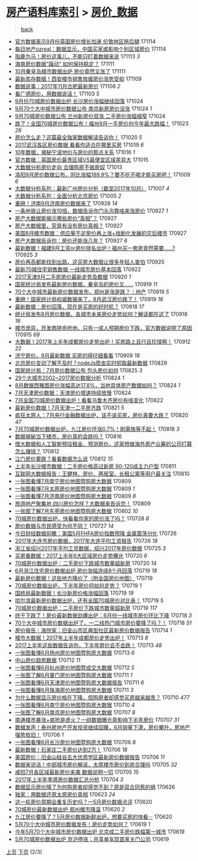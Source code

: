 [房产语料库索引](../../README.md)  > [房价_数据](房价_数据.md)
====
> [back](../README.md)

- [官方数据表示9月份英国房价增长加速 伦敦地区拖后腿](http://jkwz.applinzi.com/ittc/7035926581887894544.html#%E5%AE%98%E6%96%B9%E6%95%B0%E6%8D%AE%E8%A1%A8%E7%A4%BA9%E6%9C%88%E4%BB%BD%E8%8B%B1%E5%9B%BD%E6%88%BF%E4%BB%B7%E5%A2%9E%E9%95%BF%E5%8A%A0%E9%80%9F+%E4%BC%A6%E6%95%A6%E5%9C%B0%E5%8C%BA%E6%8B%96%E5%90%8E%E8%85%BF) 171114  
- [每日地产ozreal：数据显示，中国买家或影响个别区域房价](http://jkwz.applinzi.com/ittc/7035681447241843729.html#%E6%AF%8F%E6%97%A5%E5%9C%B0%E4%BA%A7ozreal%EF%BC%9A%E6%95%B0%E6%8D%AE%E6%98%BE%E7%A4%BA%EF%BC%8C%E4%B8%AD%E5%9B%BD%E4%B9%B0%E5%AE%B6%E6%88%96%E5%BD%B1%E5%93%8D%E4%B8%AA%E5%88%AB%E5%8C%BA%E5%9F%9F%E6%88%BF%E4%BB%B7) 171114  
- [指鹿为马！房价这事儿，不能只盯着数据来说](http://jkwz.applinzi.com/ittc/7035549106565547025.html#%E6%8C%87%E9%B9%BF%E4%B8%BA%E9%A9%AC%EF%BC%81%E6%88%BF%E4%BB%B7%E8%BF%99%E4%BA%8B%E5%84%BF%EF%BC%8C%E4%B8%8D%E8%83%BD%E5%8F%AA%E7%9B%AF%E7%9D%80%E6%95%B0%E6%8D%AE%E6%9D%A5%E8%AF%B4) 171113 *3* 
- [海南房价数据“躁动” 如何保持稳定？](http://jkwz.applinzi.com/ittc/7034736035307717649.html#%E6%B5%B7%E5%8D%97%E6%88%BF%E4%BB%B7%E6%95%B0%E6%8D%AE%E2%80%9C%E8%BA%81%E5%8A%A8%E2%80%9D+%E5%A6%82%E4%BD%95%E4%BF%9D%E6%8C%81%E7%A8%B3%E5%AE%9A%EF%BC%9F) 171111  
- [10月秦皇岛楼市数据出炉 房价竟然又涨了](http://jkwz.applinzi.com/ittc/7034591146825745425.html#10%E6%9C%88%E7%A7%A6%E7%9A%87%E5%B2%9B%E6%A5%BC%E5%B8%82%E6%95%B0%E6%8D%AE%E5%87%BA%E7%82%89+%E6%88%BF%E4%BB%B7%E7%AB%9F%E7%84%B6%E5%8F%88%E6%B6%A8%E4%BA%86) 171111  
- [最新库存数据！西安楼市销售放缓房价涨势受抑](http://jkwz.applinzi.com/ittc/7034095626101457936.html#%E6%9C%80%E6%96%B0%E5%BA%93%E5%AD%98%E6%95%B0%E6%8D%AE%EF%BC%81%E8%A5%BF%E5%AE%89%E6%A5%BC%E5%B8%82%E9%94%80%E5%94%AE%E6%94%BE%E7%BC%93%E6%88%BF%E4%BB%B7%E6%B6%A8%E5%8A%BF%E5%8F%97%E6%8A%91) 171109  
- [数据说事：2017年11月合肥最新房价](http://jkwz.applinzi.com/ittc/7033650936776492049.html#%E6%95%B0%E6%8D%AE%E8%AF%B4%E4%BA%8B%EF%BC%9A2017%E5%B9%B411%E6%9C%88%E5%90%88%E8%82%A5%E6%9C%80%E6%96%B0%E6%88%BF%E4%BB%B7) 171108 *2* 
- [看广德房价，用数据说话！](http://jkwz.applinzi.com/ittc/7031821375193482256.html#%E7%9C%8B%E5%B9%BF%E5%BE%B7%E6%88%BF%E4%BB%B7%EF%BC%8C%E7%94%A8%E6%95%B0%E6%8D%AE%E8%AF%B4%E8%AF%9D%EF%BC%81) 171103 *5* 
- [9月份70城房价数据出炉 长沙房价涨幅继续回落](http://jkwz.applinzi.com/ittc/7027971510290088976.html#9%E6%9C%88%E4%BB%BD70%E5%9F%8E%E6%88%BF%E4%BB%B7%E6%95%B0%E6%8D%AE%E5%87%BA%E7%82%89+%E9%95%BF%E6%B2%99%E6%88%BF%E4%BB%B7%E6%B6%A8%E5%B9%85%E7%BB%A7%E7%BB%AD%E5%9B%9E%E8%90%BD) 171024  
- [9月70个大中城市房价数据公布 南京新房房价没涨](http://jkwz.applinzi.com/ittc/7027950913807991825.html#9%E6%9C%8870%E4%B8%AA%E5%A4%A7%E4%B8%AD%E5%9F%8E%E5%B8%82%E6%88%BF%E4%BB%B7%E6%95%B0%E6%8D%AE%E5%85%AC%E5%B8%83+%E5%8D%97%E4%BA%AC%E6%96%B0%E6%88%BF%E6%88%BF%E4%BB%B7%E6%B2%A1%E6%B6%A8) 171024 *1* 
- [9月70城房价数据公布 兰州新房价双涨 二手房价涨幅缩窄](http://jkwz.applinzi.com/ittc/7027939209376171025.html#9%E6%9C%8870%E5%9F%8E%E6%88%BF%E4%BB%B7%E6%95%B0%E6%8D%AE%E5%85%AC%E5%B8%83+%E5%85%B0%E5%B7%9E%E6%96%B0%E6%88%BF%E4%BB%B7%E5%8F%8C%E6%B6%A8+%E4%BA%8C%E6%89%8B%E6%88%BF%E4%BB%B7%E6%B6%A8%E5%B9%85%E7%BC%A9%E7%AA%84) 171024  
- [跌了！全国70城房价数据公布！福州9月一手房价创今年最大跌幅！](http://jkwz.applinzi.com/ittc/7027641523544523792.html#%E8%B7%8C%E4%BA%86%EF%BC%81%E5%85%A8%E5%9B%BD70%E5%9F%8E%E6%88%BF%E4%BB%B7%E6%95%B0%E6%8D%AE%E5%85%AC%E5%B8%83%EF%BC%81%E7%A6%8F%E5%B7%9E9%E6%9C%88%E4%B8%80%E6%89%8B%E6%88%BF%E4%BB%B7%E5%88%9B%E4%BB%8A%E5%B9%B4%E6%9C%80%E5%A4%A7%E8%B7%8C%E5%B9%85%EF%BC%81) 171023 *26* 
- [房价怎么走？这篇最全独家数据解读告诉你！](http://jkwz.applinzi.com/ittc/7026468341168997393.html#%E6%88%BF%E4%BB%B7%E6%80%8E%E4%B9%88%E8%B5%B0%EF%BC%9F%E8%BF%99%E7%AF%87%E6%9C%80%E5%85%A8%E7%8B%AC%E5%AE%B6%E6%95%B0%E6%8D%AE%E8%A7%A3%E8%AF%BB%E5%91%8A%E8%AF%89%E4%BD%A0%EF%BC%81) 171020 *5* 
- [2017武汉各区房价数据 看看你适合在哪里买房](http://jkwz.applinzi.com/ittc/7026261309887349777.html#2017%E6%AD%A6%E6%B1%89%E5%90%84%E5%8C%BA%E6%88%BF%E4%BB%B7%E6%95%B0%E6%8D%AE+%E7%9C%8B%E7%9C%8B%E4%BD%A0%E9%80%82%E5%90%88%E5%9C%A8%E5%93%AA%E9%87%8C%E4%B9%B0%E6%88%BF) 171019 *6* 
- [10年数据，揭秘宁波地价与房价的那点关系](http://jkwz.applinzi.com/ittc/7025115507785729040.html#10%E5%B9%B4%E6%95%B0%E6%8D%AE%EF%BC%8C%E6%8F%AD%E7%A7%98%E5%AE%81%E6%B3%A2%E5%9C%B0%E4%BB%B7%E4%B8%8E%E6%88%BF%E4%BB%B7%E7%9A%84%E9%82%A3%E7%82%B9%E5%85%B3%E7%B3%BB) 171016 *1* 
- [官方数据：英国房价最贵区域VS最便宜区域差异大](http://jkwz.applinzi.com/ittc/7024628067828499472.html#%E5%AE%98%E6%96%B9%E6%95%B0%E6%8D%AE%EF%BC%9A%E8%8B%B1%E5%9B%BD%E6%88%BF%E4%BB%B7%E6%9C%80%E8%B4%B5%E5%8C%BA%E5%9F%9FVS%E6%9C%80%E4%BE%BF%E5%AE%9C%E5%8C%BA%E5%9F%9F%E5%B7%AE%E5%BC%82%E5%A4%A7) 171015  
- [大数据分析房价走向 合理购房不做房奴](http://jkwz.applinzi.com/ittc/7023975613122216976.html#%E5%A4%A7%E6%95%B0%E6%8D%AE%E5%88%86%E6%9E%90%E6%88%BF%E4%BB%B7%E8%B5%B0%E5%90%91+%E5%90%88%E7%90%86%E8%B4%AD%E6%88%BF%E4%B8%8D%E5%81%9A%E6%88%BF%E5%A5%B4) 171013  
- [洛阳9月房价数据公布，同比涨幅189.9%？要不吃不喝才能买房吧！](http://jkwz.applinzi.com/ittc/7022461440160695313.html#%E6%B4%9B%E9%98%B39%E6%9C%88%E6%88%BF%E4%BB%B7%E6%95%B0%E6%8D%AE%E5%85%AC%E5%B8%83%EF%BC%8C%E5%90%8C%E6%AF%94%E6%B6%A8%E5%B9%85189.9%25%EF%BC%9F%E8%A6%81%E4%B8%8D%E5%90%83%E4%B8%8D%E5%96%9D%E6%89%8D%E8%83%BD%E4%B9%B0%E6%88%BF%E5%90%A7%EF%BC%81) 171009 *6* 
- [大数据分析系列：最新广州房价分析（截至2017年10月）](http://jkwz.applinzi.com/ittc/7021703966717641745.html#%E5%A4%A7%E6%95%B0%E6%8D%AE%E5%88%86%E6%9E%90%E7%B3%BB%E5%88%97%EF%BC%9A%E6%9C%80%E6%96%B0%E5%B9%BF%E5%B7%9E%E6%88%BF%E4%BB%B7%E5%88%86%E6%9E%90%EF%BC%88%E6%88%AA%E8%87%B32017%E5%B9%B410%E6%9C%88%EF%BC%89) 171007 *4* 
- [大数据分析系列：全面分析北京房价](http://jkwz.applinzi.com/ittc/7021017134120043536.html#%E5%A4%A7%E6%95%B0%E6%8D%AE%E5%88%86%E6%9E%90%E7%B3%BB%E5%88%97%EF%BC%9A%E5%85%A8%E9%9D%A2%E5%88%86%E6%9E%90%E5%8C%97%E4%BA%AC%E6%88%BF%E4%BB%B7) 171005 *2* 
- [重磅！济南9月济南房价数据来了](http://jkwz.applinzi.com/ittc/7018318074497991697.html#%E9%87%8D%E7%A3%85%EF%BC%81%E6%B5%8E%E5%8D%979%E6%9C%88%E6%B5%8E%E5%8D%97%E6%88%BF%E4%BB%B7%E6%95%B0%E6%8D%AE%E6%9D%A5%E4%BA%86) 170928 *14* 
- [一条地铁让房价涨10倍，数据告诉你门头沟靠啥来涨房价](http://jkwz.applinzi.com/ittc/7018050235291665425.html#%E4%B8%80%E6%9D%A1%E5%9C%B0%E9%93%81%E8%AE%A9%E6%88%BF%E4%BB%B7%E6%B6%A810%E5%80%8D%EF%BC%8C%E6%95%B0%E6%8D%AE%E5%91%8A%E8%AF%89%E4%BD%A0%E9%97%A8%E5%A4%B4%E6%B2%9F%E9%9D%A0%E5%95%A5%E6%9D%A5%E6%B6%A8%E6%88%BF%E4%BB%B7) 170927 *1* 
- [房产大数据能揭示哪些房价“真相”？](http://jkwz.applinzi.com/ittc/7017978683367883793.html#%E6%88%BF%E4%BA%A7%E5%A4%A7%E6%95%B0%E6%8D%AE%E8%83%BD%E6%8F%AD%E7%A4%BA%E5%93%AA%E4%BA%9B%E6%88%BF%E4%BB%B7%E2%80%9C%E7%9C%9F%E7%9B%B8%E2%80%9D%EF%BC%9F) 170927  
- [房产大数据里，究竟有没有房价真相？](http://jkwz.applinzi.com/ittc/7017978672504636432.html#%E6%88%BF%E4%BA%A7%E5%A4%A7%E6%95%B0%E6%8D%AE%E9%87%8C%EF%BC%8C%E7%A9%B6%E7%AB%9F%E6%9C%89%E6%B2%A1%E6%9C%89%E6%88%BF%E4%BB%B7%E7%9C%9F%E7%9B%B8%EF%BC%9F) 170927  
- [美国8月楼市数据：供应量不足房价再上涨+戏剧化发展的灾后楼市](http://jkwz.applinzi.com/ittc/7017323143390299152.html#%E7%BE%8E%E5%9B%BD8%E6%9C%88%E6%A5%BC%E5%B8%82%E6%95%B0%E6%8D%AE%EF%BC%9A%E4%BE%9B%E5%BA%94%E9%87%8F%E4%B8%8D%E8%B6%B3%E6%88%BF%E4%BB%B7%E5%86%8D%E4%B8%8A%E6%B6%A8%2B%E6%88%8F%E5%89%A7%E5%8C%96%E5%8F%91%E5%B1%95%E7%9A%84%E7%81%BE%E5%90%8E%E6%A5%BC%E5%B8%82) 170927  
- [房产大数据告诉你：房价还能涨几年？](http://jkwz.applinzi.com/ittc/7017927050940384272.html#%E6%88%BF%E4%BA%A7%E5%A4%A7%E6%95%B0%E6%8D%AE%E5%91%8A%E8%AF%89%E4%BD%A0%EF%BC%9A%E6%88%BF%E4%BB%B7%E8%BF%98%E8%83%BD%E6%B6%A8%E5%87%A0%E5%B9%B4%EF%BC%9F) 170927 *6* 
- [最新数据！福建9月工资or房价排名出炉！福州买一套房竟然需要……?](http://jkwz.applinzi.com/ittc/7017300610343502865.html#%E6%9C%80%E6%96%B0%E6%95%B0%E6%8D%AE%EF%BC%81%E7%A6%8F%E5%BB%BA9%E6%9C%88%E5%B7%A5%E8%B5%84or%E6%88%BF%E4%BB%B7%E6%8E%92%E5%90%8D%E5%87%BA%E7%82%89%EF%BC%81%E7%A6%8F%E5%B7%9E%E4%B9%B0%E4%B8%80%E5%A5%97%E6%88%BF%E7%AB%9F%E7%84%B6%E9%9C%80%E8%A6%81%E2%80%A6%E2%80%A6%3F) 170925 *3* 
- [房价再高都能找到出路，这买房大数据让很多年轻人害怕](http://jkwz.applinzi.com/ittc/7017286557432808465.html#%E6%88%BF%E4%BB%B7%E5%86%8D%E9%AB%98%E9%83%BD%E8%83%BD%E6%89%BE%E5%88%B0%E5%87%BA%E8%B7%AF%EF%BC%8C%E8%BF%99%E4%B9%B0%E6%88%BF%E5%A4%A7%E6%95%B0%E6%8D%AE%E8%AE%A9%E5%BE%88%E5%A4%9A%E5%B9%B4%E8%BD%BB%E4%BA%BA%E5%AE%B3%E6%80%95) 170925  
- [最新70城住宅销售数据 一线城市房价基本回落](http://jkwz.applinzi.com/ittc/7016134519214834704.html#%E6%9C%80%E6%96%B070%E5%9F%8E%E4%BD%8F%E5%AE%85%E9%94%80%E5%94%AE%E6%95%B0%E6%8D%AE+%E4%B8%80%E7%BA%BF%E5%9F%8E%E5%B8%82%E6%88%BF%E4%BB%B7%E5%9F%BA%E6%9C%AC%E5%9B%9E%E8%90%BD) 170922  
- [2017天津9月二手房房价最新走势及数据](http://jkwz.applinzi.com/ittc/7015340125641507856.html#2017%E5%A4%A9%E6%B4%A59%E6%9C%88%E4%BA%8C%E6%89%8B%E6%88%BF%E6%88%BF%E4%BB%B7%E6%9C%80%E6%96%B0%E8%B5%B0%E5%8A%BF%E5%8F%8A%E6%95%B0%E6%8D%AE) 170920 *1* 
- [国家统计局发布最新房价数据，秦皇岛的房价又……](http://jkwz.applinzi.com/ittc/7015080465541891088.html#%E5%9B%BD%E5%AE%B6%E7%BB%9F%E8%AE%A1%E5%B1%80%E5%8F%91%E5%B8%83%E6%9C%80%E6%96%B0%E6%88%BF%E4%BB%B7%E6%95%B0%E6%8D%AE%EF%BC%8C%E7%A7%A6%E7%9A%87%E5%B2%9B%E7%9A%84%E6%88%BF%E4%BB%B7%E5%8F%88%E2%80%A6%E2%80%A6) 170919 *11* 
- [70个大中城市最新房价数据发布，郑州是涨是跌？｜地产](http://jkwz.applinzi.com/ittc/7014960875889493008.html#70%E4%B8%AA%E5%A4%A7%E4%B8%AD%E5%9F%8E%E5%B8%82%E6%9C%80%E6%96%B0%E6%88%BF%E4%BB%B7%E6%95%B0%E6%8D%AE%E5%8F%91%E5%B8%83%EF%BC%8C%E9%83%91%E5%B7%9E%E6%98%AF%E6%B6%A8%E6%98%AF%E8%B7%8C%EF%BC%9F%EF%BD%9C%E5%9C%B0%E4%BA%A7) 170919 *5* 
- [重磅！国家统计局权威数据来了，8月武汉房价跌了！](http://jkwz.applinzi.com/ittc/7014933567032001552.html#%E9%87%8D%E7%A3%85%EF%BC%81%E5%9B%BD%E5%AE%B6%E7%BB%9F%E8%AE%A1%E5%B1%80%E6%9D%83%E5%A8%81%E6%95%B0%E6%8D%AE%E6%9D%A5%E4%BA%86%EF%BC%8C8%E6%9C%88%E6%AD%A6%E6%B1%89%E6%88%BF%E4%BB%B7%E8%B7%8C%E4%BA%86%EF%BC%81) 170919 *18* 
- [最新数据：房价回落，现在是买房的好时机？](http://jkwz.applinzi.com/ittc/7014696463186265104.html#%E6%9C%80%E6%96%B0%E6%95%B0%E6%8D%AE%EF%BC%9A%E6%88%BF%E4%BB%B7%E5%9B%9E%E8%90%BD%EF%BC%8C%E7%8E%B0%E5%9C%A8%E6%98%AF%E4%B9%B0%E6%88%BF%E7%9A%84%E5%A5%BD%E6%97%B6%E6%9C%BA%EF%BC%9F) 170918 *17* 
- [统计局发布8月房价数据，各城市未来房价走势如何？解读都在这了](http://jkwz.applinzi.com/ittc/7014682539858592784.html#%E7%BB%9F%E8%AE%A1%E5%B1%80%E5%8F%91%E5%B8%838%E6%9C%88%E6%88%BF%E4%BB%B7%E6%95%B0%E6%8D%AE%EF%BC%8C%E5%90%84%E5%9F%8E%E5%B8%82%E6%9C%AA%E6%9D%A5%E6%88%BF%E4%BB%B7%E8%B5%B0%E5%8A%BF%E5%A6%82%E4%BD%95%EF%BC%9F%E8%A7%A3%E8%AF%BB%E9%83%BD%E5%9C%A8%E8%BF%99%E4%BA%86) 170918 *16* 
- [楼市诡异，开发商拼命抢地、只有一成人预期房价下跌，官方数据说明了原因](http://jkwz.applinzi.com/ittc/7013430306563163152.html#%E6%A5%BC%E5%B8%82%E8%AF%A1%E5%BC%82%EF%BC%8C%E5%BC%80%E5%8F%91%E5%95%86%E6%8B%BC%E5%91%BD%E6%8A%A2%E5%9C%B0%E3%80%81%E5%8F%AA%E6%9C%89%E4%B8%80%E6%88%90%E4%BA%BA%E9%A2%84%E6%9C%9F%E6%88%BF%E4%BB%B7%E4%B8%8B%E8%B7%8C%EF%BC%8C%E5%AE%98%E6%96%B9%E6%95%B0%E6%8D%AE%E8%AF%B4%E6%98%8E%E4%BA%86%E5%8E%9F%E5%9B%A0) 170915 *69* 
- [大数据！2017年上半年成都房价走势出炉！买房路上且行且珍惜啊！](http://jkwz.applinzi.com/ittc/7012404860434252816.html#%E5%A4%A7%E6%95%B0%E6%8D%AE%EF%BC%812017%E5%B9%B4%E4%B8%8A%E5%8D%8A%E5%B9%B4%E6%88%90%E9%83%BD%E6%88%BF%E4%BB%B7%E8%B5%B0%E5%8A%BF%E5%87%BA%E7%82%89%EF%BC%81%E4%B9%B0%E6%88%BF%E8%B7%AF%E4%B8%8A%E4%B8%94%E8%A1%8C%E4%B8%94%E7%8F%8D%E6%83%9C%E5%95%8A%EF%BC%81) 170912 *22* 
- [济宁房价，9月最新数据 买房的得仔细看看](http://jkwz.applinzi.com/ittc/7011445525587690513.html#%E6%B5%8E%E5%AE%81%E6%88%BF%E4%BB%B7%EF%BC%8C9%E6%9C%88%E6%9C%80%E6%96%B0%E6%95%B0%E6%8D%AE+%E4%B9%B0%E6%88%BF%E7%9A%84%E5%BE%97%E4%BB%94%E7%BB%86%E7%9C%8B%E7%9C%8B) 170909 *18* 
- [北京房价变动了解不及时？nodeJs爬虫实时抓取最新数据](http://jkwz.applinzi.com/ittc/7007159834443777040.html#%E5%8C%97%E4%BA%AC%E6%88%BF%E4%BB%B7%E5%8F%98%E5%8A%A8%E4%BA%86%E8%A7%A3%E4%B8%8D%E5%8F%8A%E6%97%B6%EF%BC%9FnodeJs%E7%88%AC%E8%99%AB%E5%AE%9E%E6%97%B6%E6%8A%93%E5%8F%96%E6%9C%80%E6%96%B0%E6%95%B0%E6%8D%AE) 170829  
- [国家统计局：7月房价数据公布 包头房价如何](http://jkwz.applinzi.com/ittc/7005800487386088465.html#%E5%9B%BD%E5%AE%B6%E7%BB%9F%E8%AE%A1%E5%B1%80%EF%BC%9A7%E6%9C%88%E6%88%BF%E4%BB%B7%E6%95%B0%E6%8D%AE%E5%85%AC%E5%B8%83+%E5%8C%85%E5%A4%B4%E6%88%BF%E4%BB%B7%E5%A6%82%E4%BD%95) 170825 *3* 
- [29个大城市2002~2017房价数据分析](http://jkwz.applinzi.com/ittc/7005426566744769553.html#29%E4%B8%AA%E5%A4%A7%E5%9F%8E%E5%B8%822002%7E2017%E6%88%BF%E4%BB%B7%E6%95%B0%E6%8D%AE%E5%88%86%E6%9E%90) 170824 *1* 
- [8月数据西雅图房价涨幅高达17.8%，当地具体房产数据如何？](http://jkwz.applinzi.com/ittc/7005331533374948369.html#8%E6%9C%88%E6%95%B0%E6%8D%AE%E8%A5%BF%E9%9B%85%E5%9B%BE%E6%88%BF%E4%BB%B7%E6%B6%A8%E5%B9%85%E9%AB%98%E8%BE%BE17.8%25%EF%BC%8C%E5%BD%93%E5%9C%B0%E5%85%B7%E4%BD%93%E6%88%BF%E4%BA%A7%E6%95%B0%E6%8D%AE%E5%A6%82%E4%BD%95%EF%BC%9F) 170824 *1* 
- [7月天津房价数据：天津房价增速持续放慢](http://jkwz.applinzi.com/ittc/7005186147414967057.html#7%E6%9C%88%E5%A4%A9%E6%B4%A5%E6%88%BF%E4%BB%B7%E6%95%B0%E6%8D%AE%EF%BC%9A%E5%A4%A9%E6%B4%A5%E6%88%BF%E4%BB%B7%E5%A2%9E%E9%80%9F%E6%8C%81%E7%BB%AD%E6%94%BE%E6%85%A2) 170824  
- [7月全国70城房价数据出炉！看看乌鲁木齐房价有啥变化](http://jkwz.applinzi.com/ittc/7004455943604273936.html#7%E6%9C%88%E5%85%A8%E5%9B%BD70%E5%9F%8E%E6%88%BF%E4%BB%B7%E6%95%B0%E6%8D%AE%E5%87%BA%E7%82%89%EF%BC%81%E7%9C%8B%E7%9C%8B%E4%B9%8C%E9%B2%81%E6%9C%A8%E9%BD%90%E6%88%BF%E4%BB%B7%E6%9C%89%E5%95%A5%E5%8F%98%E5%8C%96) 170822  
- [最新房价数据！7月天津一二手房齐跌](http://jkwz.applinzi.com/ittc/7004336325220893712.html#%E6%9C%80%E6%96%B0%E6%88%BF%E4%BB%B7%E6%95%B0%E6%8D%AE%EF%BC%817%E6%9C%88%E5%A4%A9%E6%B4%A5%E4%B8%80%E4%BA%8C%E6%89%8B%E6%88%BF%E9%BD%90%E8%B7%8C) 170821 *5* 
- [疯狂太原人：7月央行金融数据出炉，该不该买房，房价真要大跌？](http://jkwz.applinzi.com/ittc/7003936754380571665.html#%E7%96%AF%E7%8B%82%E5%A4%AA%E5%8E%9F%E4%BA%BA%EF%BC%9A7%E6%9C%88%E5%A4%AE%E8%A1%8C%E9%87%91%E8%9E%8D%E6%95%B0%E6%8D%AE%E5%87%BA%E7%82%89%EF%BC%8C%E8%AF%A5%E4%B8%8D%E8%AF%A5%E4%B9%B0%E6%88%BF%EF%BC%8C%E6%88%BF%E4%BB%B7%E7%9C%9F%E8%A6%81%E5%A4%A7%E8%B7%8C%EF%BC%9F) 170820 *47* 
- [7月70城房价数据出炉，九江房价环涨0.7%！刚需族等不起！](http://jkwz.applinzi.com/ittc/7003200393012839441.html#7%E6%9C%8870%E5%9F%8E%E6%88%BF%E4%BB%B7%E6%95%B0%E6%8D%AE%E5%87%BA%E7%82%89%EF%BC%8C%E4%B9%9D%E6%B1%9F%E6%88%BF%E4%BB%B7%E7%8E%AF%E6%B6%A80.7%25%EF%BC%81%E5%88%9A%E9%9C%80%E6%97%8F%E7%AD%89%E4%B8%8D%E8%B5%B7%EF%BC%81) 170818 *3* 
- [数据揭秘当下楼市，房价真的会跌吗？](http://jkwz.applinzi.com/ittc/7002326904995316752.html#%E6%95%B0%E6%8D%AE%E6%8F%AD%E7%A7%98%E5%BD%93%E4%B8%8B%E6%A5%BC%E5%B8%82%EF%BC%8C%E6%88%BF%E4%BB%B7%E7%9C%9F%E7%9A%84%E4%BC%9A%E8%B7%8C%E5%90%97%EF%BC%9F) 170816  
- [借大数据和人工智能预估租金、预测房价，这家想做海外房产众筹的公司打算怎么赚钱？](http://jkwz.applinzi.com/ittc/7000837783130997777.html#%E5%80%9F%E5%A4%A7%E6%95%B0%E6%8D%AE%E5%92%8C%E4%BA%BA%E5%B7%A5%E6%99%BA%E8%83%BD%E9%A2%84%E4%BC%B0%E7%A7%9F%E9%87%91%E3%80%81%E9%A2%84%E6%B5%8B%E6%88%BF%E4%BB%B7%EF%BC%8C%E8%BF%99%E5%AE%B6%E6%83%B3%E5%81%9A%E6%B5%B7%E5%A4%96%E6%88%BF%E4%BA%A7%E4%BC%97%E7%AD%B9%E7%9A%84%E5%85%AC%E5%8F%B8%E6%89%93%E7%AE%97%E6%80%8E%E4%B9%88%E8%B5%9A%E9%92%B1%EF%BC%9F) 170812  
- [江门房价要跌？看看数据怎么说](http://jkwz.applinzi.com/ittc/7000487313950639121.html#%E6%B1%9F%E9%97%A8%E6%88%BF%E4%BB%B7%E8%A6%81%E8%B7%8C%EF%BC%9F%E7%9C%8B%E7%9C%8B%E6%95%B0%E6%8D%AE%E6%80%8E%E4%B9%88%E8%AF%B4) 170812 *15* 
- [上半年长沙楼市数据：二手房价格高过新房 90-120成主力户型](http://jkwz.applinzi.com/ittc/7000477796768678929.html#%E4%B8%8A%E5%8D%8A%E5%B9%B4%E9%95%BF%E6%B2%99%E6%A5%BC%E5%B8%82%E6%95%B0%E6%8D%AE%EF%BC%9A%E4%BA%8C%E6%89%8B%E6%88%BF%E4%BB%B7%E6%A0%BC%E9%AB%98%E8%BF%87%E6%96%B0%E6%88%BF+90-120%E6%88%90%E4%B8%BB%E5%8A%9B%E6%88%B7%E5%9E%8B) 170811  
- [互联网大数据报告：王健林、房价、两居室、长租公寓等用户最关注](http://jkwz.applinzi.com/ittc/7000094153583887376.html#%E4%BA%92%E8%81%94%E7%BD%91%E5%A4%A7%E6%95%B0%E6%8D%AE%E6%8A%A5%E5%91%8A%EF%BC%9A%E7%8E%8B%E5%81%A5%E6%9E%97%E3%80%81%E6%88%BF%E4%BB%B7%E3%80%81%E4%B8%A4%E5%B1%85%E5%AE%A4%E3%80%81%E9%95%BF%E7%A7%9F%E5%85%AC%E5%AF%93%E7%AD%89%E7%94%A8%E6%88%B7%E6%9C%80%E5%85%B3%E6%B3%A8) 170810  
- [一张图看懂7月南宁房价地图暨购房大数据](http://jkwz.applinzi.com/ittc/6999902597421728785.html#%E4%B8%80%E5%BC%A0%E5%9B%BE%E7%9C%8B%E6%87%827%E6%9C%88%E5%8D%97%E5%AE%81%E6%88%BF%E4%BB%B7%E5%9C%B0%E5%9B%BE%E6%9A%A8%E8%B4%AD%E6%88%BF%E5%A4%A7%E6%95%B0%E6%8D%AE) 170809  
- [一张图看懂7月太原房价地图暨购房大数据](http://jkwz.applinzi.com/ittc/6999899985754457105.html#%E4%B8%80%E5%BC%A0%E5%9B%BE%E7%9C%8B%E6%87%827%E6%9C%88%E5%A4%AA%E5%8E%9F%E6%88%BF%E4%BB%B7%E5%9C%B0%E5%9B%BE%E6%9A%A8%E8%B4%AD%E6%88%BF%E5%A4%A7%E6%95%B0%E6%8D%AE) 170809 *1* 
- [一张图看懂7月济南房价地图暨购房大数据](http://jkwz.applinzi.com/ittc/6999897838035928080.html#%E4%B8%80%E5%BC%A0%E5%9B%BE%E7%9C%8B%E6%87%827%E6%9C%88%E6%B5%8E%E5%8D%97%E6%88%BF%E4%BB%B7%E5%9C%B0%E5%9B%BE%E6%9A%A8%E8%B4%AD%E6%88%BF%E5%A4%A7%E6%95%B0%E6%8D%AE) 170809 *8* 
- [旅游地产聚集地 四川房价怎样？大数据来告诉您！](http://jkwz.applinzi.com/ittc/6999832693553234961.html#%E6%97%85%E6%B8%B8%E5%9C%B0%E4%BA%A7%E8%81%9A%E9%9B%86%E5%9C%B0+%E5%9B%9B%E5%B7%9D%E6%88%BF%E4%BB%B7%E6%80%8E%E6%A0%B7%EF%BC%9F%E5%A4%A7%E6%95%B0%E6%8D%AE%E6%9D%A5%E5%91%8A%E8%AF%89%E6%82%A8%EF%BC%81) 170809  
- [一张图了解7月东莞房价地图暨购房大数据](http://jkwz.applinzi.com/ittc/6997290771039126545.html#%E4%B8%80%E5%BC%A0%E5%9B%BE%E4%BA%86%E8%A7%A37%E6%9C%88%E4%B8%9C%E8%8E%9E%E6%88%BF%E4%BB%B7%E5%9C%B0%E5%9B%BE%E6%9A%A8%E8%B4%AD%E6%88%BF%E5%A4%A7%E6%95%B0%E6%8D%AE) 170802 *10* 
- [70城房价数据出炉，快看看你家的房价涨了吗？](http://jkwz.applinzi.com/ittc/6995281346698937361.html#70%E5%9F%8E%E6%88%BF%E4%BB%B7%E6%95%B0%E6%8D%AE%E5%87%BA%E7%82%89%EF%BC%8C%E5%BF%AB%E7%9C%8B%E7%9C%8B%E4%BD%A0%E5%AE%B6%E7%9A%84%E6%88%BF%E4%BB%B7%E6%B6%A8%E4%BA%86%E5%90%97%EF%BC%9F) 170728 *8* 
- [房价数据与市民感受为何不同？](http://jkwz.applinzi.com/ittc/6994988950190818320.html#%E6%88%BF%E4%BB%B7%E6%95%B0%E6%8D%AE%E4%B8%8E%E5%B8%82%E6%B0%91%E6%84%9F%E5%8F%97%E4%B8%BA%E4%BD%95%E4%B8%8D%E5%90%8C%EF%BC%9F) 170727 *14* 
- [今日财经数据前瞻：美国5月FHFA房价指数预降 金属震荡分化](http://jkwz.applinzi.com/ittc/6994423642958856977.html#%E4%BB%8A%E6%97%A5%E8%B4%A2%E7%BB%8F%E6%95%B0%E6%8D%AE%E5%89%8D%E7%9E%BB%EF%BC%9A%E7%BE%8E%E5%9B%BD5%E6%9C%88FHFA%E6%88%BF%E4%BB%B7%E6%8C%87%E6%95%B0%E9%A2%84%E9%99%8D+%E9%87%91%E5%B1%9E%E9%9C%87%E8%8D%A1%E5%88%86%E5%8C%96) 170726  
- [2017年大连市房价数据，2017年大连平均工资报告](http://jkwz.applinzi.com/ittc/6994285224434074640.html#2017%E5%B9%B4%E5%A4%A7%E8%BF%9E%E5%B8%82%E6%88%BF%E4%BB%B7%E6%95%B0%E6%8D%AE%EF%BC%8C2017%E5%B9%B4%E5%A4%A7%E8%BF%9E%E5%B9%B3%E5%9D%87%E5%B7%A5%E8%B5%84%E6%8A%A5%E5%91%8A) 170726 *18* 
- [浙江省绍兴2017年平均工资数据，绍兴2017年房价数据](http://jkwz.applinzi.com/ittc/6993908370783077393.html#%E6%B5%99%E6%B1%9F%E7%9C%81%E7%BB%8D%E5%85%B42017%E5%B9%B4%E5%B9%B3%E5%9D%87%E5%B7%A5%E8%B5%84%E6%95%B0%E6%8D%AE%EF%BC%8C%E7%BB%8D%E5%85%B42017%E5%B9%B4%E6%88%BF%E4%BB%B7%E6%95%B0%E6%8D%AE) 170725 *3* 
- [买房看数据！2017上半年6大区域房价走势曝光](http://jkwz.applinzi.com/ittc/6992377923473245201.html#%E4%B9%B0%E6%88%BF%E7%9C%8B%E6%95%B0%E6%8D%AE%EF%BC%812017%E4%B8%8A%E5%8D%8A%E5%B9%B46%E5%A4%A7%E5%8C%BA%E5%9F%9F%E6%88%BF%E4%BB%B7%E8%B5%B0%E5%8A%BF%E6%9B%9D%E5%85%89) 170720 *6* 
- [70城房价数据出炉：二手房价下跌城市数量超新房](http://jkwz.applinzi.com/ittc/6992304656775382032.html#70%E5%9F%8E%E6%88%BF%E4%BB%B7%E6%95%B0%E6%8D%AE%E5%87%BA%E7%82%89%EF%BC%9A%E4%BA%8C%E6%89%8B%E6%88%BF%E4%BB%B7%E4%B8%8B%E8%B7%8C%E5%9F%8E%E5%B8%82%E6%95%B0%E9%87%8F%E8%B6%85%E6%96%B0%E6%88%BF) 170720 *14* 
- [6月浙江住宅房价数据出炉 房价涨幅连续8个月回落](http://jkwz.applinzi.com/ittc/6992135593491170320.html#6%E6%9C%88%E6%B5%99%E6%B1%9F%E4%BD%8F%E5%AE%85%E6%88%BF%E4%BB%B7%E6%95%B0%E6%8D%AE%E5%87%BA%E7%82%89+%E6%88%BF%E4%BB%B7%E6%B6%A8%E5%B9%85%E8%BF%9E%E7%BB%AD8%E4%B8%AA%E6%9C%88%E5%9B%9E%E8%90%BD) 170719 *18* 
- [最新房价数据！这些地方降价了（附全国房价地图）](http://jkwz.applinzi.com/ittc/6992014918805881873.html#%E6%9C%80%E6%96%B0%E6%88%BF%E4%BB%B7%E6%95%B0%E6%8D%AE%EF%BC%81%E8%BF%99%E4%BA%9B%E5%9C%B0%E6%96%B9%E9%99%8D%E4%BB%B7%E4%BA%86%EF%BC%88%E9%99%84%E5%85%A8%E5%9B%BD%E6%88%BF%E4%BB%B7%E5%9C%B0%E5%9B%BE%EF%BC%89) 170719  
- [70城房价数据出炉，下半年房价将如何走势？](http://jkwz.applinzi.com/ittc/6991982484294992913.html#70%E5%9F%8E%E6%88%BF%E4%BB%B7%E6%95%B0%E6%8D%AE%E5%87%BA%E7%82%89%EF%BC%8C%E4%B8%8B%E5%8D%8A%E5%B9%B4%E6%88%BF%E4%BB%B7%E5%B0%86%E5%A6%82%E4%BD%95%E8%B5%B0%E5%8A%BF%EF%BC%9F) 170719 *1* 
- [国统局最新数据！长沙新房价格涨幅回落](http://jkwz.applinzi.com/ittc/6991963182732936208.html#%E5%9B%BD%E7%BB%9F%E5%B1%80%E6%9C%80%E6%96%B0%E6%95%B0%E6%8D%AE%EF%BC%81%E9%95%BF%E6%B2%99%E6%96%B0%E6%88%BF%E4%BB%B7%E6%A0%BC%E6%B6%A8%E5%B9%85%E5%9B%9E%E8%90%BD) 170719 *19* 
- [哈尔滨最新房价数据出炉，还有全国70城房价对比表！](http://jkwz.applinzi.com/ittc/6991932732371108880.html#%E5%93%88%E5%B0%94%E6%BB%A8%E6%9C%80%E6%96%B0%E6%88%BF%E4%BB%B7%E6%95%B0%E6%8D%AE%E5%87%BA%E7%82%89%EF%BC%8C%E8%BF%98%E6%9C%89%E5%85%A8%E5%9B%BD70%E5%9F%8E%E6%88%BF%E4%BB%B7%E5%AF%B9%E6%AF%94%E8%A1%A8%EF%BC%81) 170719 *5* 
- [70城房价数据出炉：二手房价下跌城市数量超新房](http://jkwz.applinzi.com/ittc/6991797846565979153.html#70%E5%9F%8E%E6%88%BF%E4%BB%B7%E6%95%B0%E6%8D%AE%E5%87%BA%E7%82%89%EF%BC%9A%E4%BA%8C%E6%89%8B%E6%88%BF%E4%BB%B7%E4%B8%8B%E8%B7%8C%E5%9F%8E%E5%B8%82%E6%95%B0%E9%87%8F%E8%B6%85%E6%96%B0%E6%88%BF) 170719 *117* 
- [终于下跌了！房价最新数据劲爆出炉：6月份一线城市房价环比下降](http://jkwz.applinzi.com/ittc/6991779267963520016.html#%E7%BB%88%E4%BA%8E%E4%B8%8B%E8%B7%8C%E4%BA%86%EF%BC%81%E6%88%BF%E4%BB%B7%E6%9C%80%E6%96%B0%E6%95%B0%E6%8D%AE%E5%8A%B2%E7%88%86%E5%87%BA%E7%82%89%EF%BC%9A6%E6%9C%88%E4%BB%BD%E4%B8%80%E7%BA%BF%E5%9F%8E%E5%B8%82%E6%88%BF%E4%BB%B7%E7%8E%AF%E6%AF%94%E4%B8%8B%E9%99%8D) 170718 *3* 
- [70个大中城市房价数据出炉了，一二线热门城市房价要降了吗？！](http://jkwz.applinzi.com/ittc/6991739051227743249.html#70%E4%B8%AA%E5%A4%A7%E4%B8%AD%E5%9F%8E%E5%B8%82%E6%88%BF%E4%BB%B7%E6%95%B0%E6%8D%AE%E5%87%BA%E7%82%89%E4%BA%86%EF%BC%8C%E4%B8%80%E4%BA%8C%E7%BA%BF%E7%83%AD%E9%97%A8%E5%9F%8E%E5%B8%82%E6%88%BF%E4%BB%B7%E8%A6%81%E9%99%8D%E4%BA%86%E5%90%97%EF%BC%9F%EF%BC%81) 170718 *51* 
- [房价报告｜海悦家：旧金山市区典型社区最新房价数据报告](http://jkwz.applinzi.com/ittc/6990181570198373393.html#%E6%88%BF%E4%BB%B7%E6%8A%A5%E5%91%8A%EF%BD%9C%E6%B5%B7%E6%82%A6%E5%AE%B6%EF%BC%9A%E6%97%A7%E9%87%91%E5%B1%B1%E5%B8%82%E5%8C%BA%E5%85%B8%E5%9E%8B%E7%A4%BE%E5%8C%BA%E6%9C%80%E6%96%B0%E6%88%BF%E4%BB%B7%E6%95%B0%E6%8D%AE%E6%8A%A5%E5%91%8A) 170714 *1* 
- [楼市大数据！2017年上半年成都房价走势出炉！](http://jkwz.applinzi.com/ittc/6989830145962411024.html#%E6%A5%BC%E5%B8%82%E5%A4%A7%E6%95%B0%E6%8D%AE%EF%BC%812017%E5%B9%B4%E4%B8%8A%E5%8D%8A%E5%B9%B4%E6%88%90%E9%83%BD%E6%88%BF%E4%BB%B7%E8%B5%B0%E5%8A%BF%E5%87%BA%E7%82%89%EF%BC%81) 170713 *8* 
- [2017上半年这些数据告诉你，下半年房价会不会跌！](http://jkwz.applinzi.com/ittc/6989713473792377872.html#2017%E4%B8%8A%E5%8D%8A%E5%B9%B4%E8%BF%99%E4%BA%9B%E6%95%B0%E6%8D%AE%E5%91%8A%E8%AF%89%E4%BD%A0%EF%BC%8C%E4%B8%8B%E5%8D%8A%E5%B9%B4%E6%88%BF%E4%BB%B7%E4%BC%9A%E4%B8%8D%E4%BC%9A%E8%B7%8C%EF%BC%81) 170713 *48* 
- [一张图看懂6月扬州房价地图暨购房大数据](http://jkwz.applinzi.com/ittc/6988997641097446404.html#%E4%B8%80%E5%BC%A0%E5%9B%BE%E7%9C%8B%E6%87%826%E6%9C%88%E6%89%AC%E5%B7%9E%E6%88%BF%E4%BB%B7%E5%9C%B0%E5%9B%BE%E6%9A%A8%E8%B4%AD%E6%88%BF%E5%A4%A7%E6%95%B0%E6%8D%AE) 170713 *6* 
- [中山房价趋势数据](http://jkwz.applinzi.com/ittc/6989522732600263697.html#%E4%B8%AD%E5%B1%B1%E6%88%BF%E4%BB%B7%E8%B6%8B%E5%8A%BF%E6%95%B0%E6%8D%AE) 170712 *11* 
- [一张图看懂6月杭州房价地图暨成交大数据](http://jkwz.applinzi.com/ittc/6988996098914780165.html#%E4%B8%80%E5%BC%A0%E5%9B%BE%E7%9C%8B%E6%87%826%E6%9C%88%E6%9D%AD%E5%B7%9E%E6%88%BF%E4%BB%B7%E5%9C%B0%E5%9B%BE%E6%9A%A8%E6%88%90%E4%BA%A4%E5%A4%A7%E6%95%B0%E6%8D%AE) 170712 *5* 
- [一张图了解6月厦门房价地图暨购房大数据](http://jkwz.applinzi.com/ittc/6988995629664437253.html#%E4%B8%80%E5%BC%A0%E5%9B%BE%E4%BA%86%E8%A7%A36%E6%9C%88%E5%8E%A6%E9%97%A8%E6%88%BF%E4%BB%B7%E5%9C%B0%E5%9B%BE%E6%9A%A8%E8%B4%AD%E6%88%BF%E5%A4%A7%E6%95%B0%E6%8D%AE) 170711 *1* 
- [一张图看懂6月天津房价地图暨购房大数据报告](http://jkwz.applinzi.com/ittc/6988987389669016580.html#%E4%B8%80%E5%BC%A0%E5%9B%BE%E7%9C%8B%E6%87%826%E6%9C%88%E5%A4%A9%E6%B4%A5%E6%88%BF%E4%BB%B7%E5%9C%B0%E5%9B%BE%E6%9A%A8%E8%B4%AD%E6%88%BF%E5%A4%A7%E6%95%B0%E6%8D%AE%E6%8A%A5%E5%91%8A) 170711 *6* 
- [一张图看懂6月珠海房价地图暨购房大数据](http://jkwz.applinzi.com/ittc/6988598539729765381.html#%E4%B8%80%E5%BC%A0%E5%9B%BE%E7%9C%8B%E6%87%826%E6%9C%88%E7%8F%A0%E6%B5%B7%E6%88%BF%E4%BB%B7%E5%9C%B0%E5%9B%BE%E6%9A%A8%E8%B4%AD%E6%88%BF%E5%A4%A7%E6%95%B0%E6%8D%AE) 170711 *3* 
- [为什么数据显示房价格在下降，但购房者却感觉买房越来越贵？](http://jkwz.applinzi.com/ittc/6988766936950113284.html#%E4%B8%BA%E4%BB%80%E4%B9%88%E6%95%B0%E6%8D%AE%E6%98%BE%E7%A4%BA%E6%88%BF%E4%BB%B7%E6%A0%BC%E5%9C%A8%E4%B8%8B%E9%99%8D%EF%BC%8C%E4%BD%86%E8%B4%AD%E6%88%BF%E8%80%85%E5%8D%B4%E6%84%9F%E8%A7%89%E4%B9%B0%E6%88%BF%E8%B6%8A%E6%9D%A5%E8%B6%8A%E8%B4%B5%EF%BC%9F) 170710 *477* 
- [一张图看懂6月南宁房价地图暨购房大数据](http://jkwz.applinzi.com/ittc/6988598069682504709.html#%E4%B8%80%E5%BC%A0%E5%9B%BE%E7%9C%8B%E6%87%826%E6%9C%88%E5%8D%97%E5%AE%81%E6%88%BF%E4%BB%B7%E5%9C%B0%E5%9B%BE%E6%9A%A8%E8%B4%AD%E6%88%BF%E5%A4%A7%E6%95%B0%E6%8D%AE) 170710 *4* 
- [一张图了解6月南京房价地图暨购房大数据](http://jkwz.applinzi.com/ittc/6987591498261332996.html#%E4%B8%80%E5%BC%A0%E5%9B%BE%E4%BA%86%E8%A7%A36%E6%9C%88%E5%8D%97%E4%BA%AC%E6%88%BF%E4%BB%B7%E5%9C%B0%E5%9B%BE%E6%9A%A8%E8%B4%AD%E6%88%BF%E5%A4%A7%E6%95%B0%E6%8D%AE) 170707 *8* 
- [南通楼市暴涨+疯抢是虚火？一组数据曝光竟影响下半年房价](http://jkwz.applinzi.com/ittc/6987584009952298000.html#%E5%8D%97%E9%80%9A%E6%A5%BC%E5%B8%82%E6%9A%B4%E6%B6%A8%2B%E7%96%AF%E6%8A%A2%E6%98%AF%E8%99%9A%E7%81%AB%EF%BC%9F%E4%B8%80%E7%BB%84%E6%95%B0%E6%8D%AE%E6%9B%9D%E5%85%89%E7%AB%9F%E5%BD%B1%E5%93%8D%E4%B8%8B%E5%8D%8A%E5%B9%B4%E6%88%BF%E4%BB%B7) 170707 *31* 
- [数据发声！泰州房地产开发投资继续回暖，6月销量下滑，房价攀升，房地产强势依旧！](http://jkwz.applinzi.com/ittc/6987232786959041540.html#%E6%95%B0%E6%8D%AE%E5%8F%91%E5%A3%B0%EF%BC%81%E6%B3%B0%E5%B7%9E%E6%88%BF%E5%9C%B0%E4%BA%A7%E5%BC%80%E5%8F%91%E6%8A%95%E8%B5%84%E7%BB%A7%E7%BB%AD%E5%9B%9E%E6%9A%96%EF%BC%8C6%E6%9C%88%E9%94%80%E9%87%8F%E4%B8%8B%E6%BB%91%EF%BC%8C%E6%88%BF%E4%BB%B7%E6%94%80%E5%8D%87%EF%BC%8C%E6%88%BF%E5%9C%B0%E4%BA%A7%E5%BC%BA%E5%8A%BF%E4%BE%9D%E6%97%A7%EF%BC%81) 170706 *1* 
- [一张图看懂6月长沙房价地图暨购房大数据](http://jkwz.applinzi.com/ittc/6987130204013986820.html#%E4%B8%80%E5%BC%A0%E5%9B%BE%E7%9C%8B%E6%87%826%E6%9C%88%E9%95%BF%E6%B2%99%E6%88%BF%E4%BB%B7%E5%9C%B0%E5%9B%BE%E6%9A%A8%E8%B4%AD%E6%88%BF%E5%A4%A7%E6%95%B0%E6%8D%AE) 170706 *8* 
- [最新数据！石家庄二手房价达到2万！](http://jkwz.applinzi.com/ittc/6987123380388889604.html#%E6%9C%80%E6%96%B0%E6%95%B0%E6%8D%AE%EF%BC%81%E7%9F%B3%E5%AE%B6%E5%BA%84%E4%BA%8C%E6%89%8B%E6%88%BF%E4%BB%B7%E8%BE%BE%E5%88%B02%E4%B8%87%EF%BC%81) 170706 *18* 
- [美国房价｜旧金山硅谷五大优质学区最新房价数据报告](http://jkwz.applinzi.com/ittc/6987104240538223620.html#%E7%BE%8E%E5%9B%BD%E6%88%BF%E4%BB%B7%EF%BD%9C%E6%97%A7%E9%87%91%E5%B1%B1%E7%A1%85%E8%B0%B7%E4%BA%94%E5%A4%A7%E4%BC%98%E8%B4%A8%E5%AD%A6%E5%8C%BA%E6%9C%80%E6%96%B0%E6%88%BF%E4%BB%B7%E6%95%B0%E6%8D%AE%E6%8A%A5%E5%91%8A) 170706 *11* 
- [数据来说话！中部城市房价解读，太原楼市房价到底合理吗](http://jkwz.applinzi.com/ittc/6986772083814958084.html#%E6%95%B0%E6%8D%AE%E6%9D%A5%E8%AF%B4%E8%AF%9D%EF%BC%81%E4%B8%AD%E9%83%A8%E5%9F%8E%E5%B8%82%E6%88%BF%E4%BB%B7%E8%A7%A3%E8%AF%BB%EF%BC%8C%E5%A4%AA%E5%8E%9F%E6%A5%BC%E5%B8%82%E6%88%BF%E4%BB%B7%E5%88%B0%E5%BA%95%E5%90%88%E7%90%86%E5%90%97) 170705 *32* 
- [咸阳7月各区域最新房价来袭 数据说明一切](http://jkwz.applinzi.com/ittc/6986760226584658948.html#%E5%92%B8%E9%98%B37%E6%9C%88%E5%90%84%E5%8C%BA%E5%9F%9F%E6%9C%80%E6%96%B0%E6%88%BF%E4%BB%B7%E6%9D%A5%E8%A2%AD+%E6%95%B0%E6%8D%AE%E8%AF%B4%E6%98%8E%E4%B8%80%E5%88%87) 170705 *15* 
- [2017年上半年孝感房价数据汇总分析](http://jkwz.applinzi.com/ittc/6986389613953156101.html#2017%E5%B9%B4%E4%B8%8A%E5%8D%8A%E5%B9%B4%E5%AD%9D%E6%84%9F%E6%88%BF%E4%BB%B7%E6%95%B0%E6%8D%AE%E6%B1%87%E6%80%BB%E5%88%86%E6%9E%90) 170704 *3* 
- [数据显示房价降了为何购房者却感觉不到？原是双合同惹的祸](http://jkwz.applinzi.com/ittc/6983473029831984132.html#%E6%95%B0%E6%8D%AE%E6%98%BE%E7%A4%BA%E6%88%BF%E4%BB%B7%E9%99%8D%E4%BA%86%E4%B8%BA%E4%BD%95%E8%B4%AD%E6%88%BF%E8%80%85%E5%8D%B4%E6%84%9F%E8%A7%89%E4%B8%8D%E5%88%B0%EF%BC%9F%E5%8E%9F%E6%98%AF%E5%8F%8C%E5%90%88%E5%90%8C%E6%83%B9%E7%9A%84%E7%A5%B8) 170626  
- [独家：用数据还原太原房价真相](http://jkwz.applinzi.com/ittc/6982508740669342724.html#%E7%8B%AC%E5%AE%B6%EF%BC%9A%E7%94%A8%E6%95%B0%E6%8D%AE%E8%BF%98%E5%8E%9F%E5%A4%AA%E5%8E%9F%E6%88%BF%E4%BB%B7%E7%9C%9F%E7%9B%B8) 170623 *24* 
- [这一轮房价周期会重复历史吗？—5月房价数据点评](http://jkwz.applinzi.com/ittc/6981177549781468164.html#%E8%BF%99%E4%B8%80%E8%BD%AE%E6%88%BF%E4%BB%B7%E5%91%A8%E6%9C%9F%E4%BC%9A%E9%87%8D%E5%A4%8D%E5%8E%86%E5%8F%B2%E5%90%97%EF%BC%9F%E2%80%945%E6%9C%88%E6%88%BF%E4%BB%B7%E6%95%B0%E6%8D%AE%E7%82%B9%E8%AF%84) 170620  
- [70城房价最新数据出炉 郑州楼市降温](http://jkwz.applinzi.com/ittc/6981150353239049221.html#70%E5%9F%8E%E6%88%BF%E4%BB%B7%E6%9C%80%E6%96%B0%E6%95%B0%E6%8D%AE%E5%87%BA%E7%82%89+%E9%83%91%E5%B7%9E%E6%A5%BC%E5%B8%82%E9%99%8D%E6%B8%A9) 170620 *2* 
- [九江房价要降了？5月房价数据新鲜出炉，想要买房的快看···](http://jkwz.applinzi.com/ittc/6981063328917881860.html#%E4%B9%9D%E6%B1%9F%E6%88%BF%E4%BB%B7%E8%A6%81%E9%99%8D%E4%BA%86%EF%BC%9F5%E6%9C%88%E6%88%BF%E4%BB%B7%E6%95%B0%E6%8D%AE%E6%96%B0%E9%B2%9C%E5%87%BA%E7%82%89%EF%BC%8C%E6%83%B3%E8%A6%81%E4%B9%B0%E6%88%BF%E7%9A%84%E5%BF%AB%E7%9C%8B%C2%B7%C2%B7%C2%B7) 170620  
- [5月70个大中城市房价数据发布！房价走势如何？](http://jkwz.applinzi.com/ittc/6980989219768894469.html#5%E6%9C%8870%E4%B8%AA%E5%A4%A7%E4%B8%AD%E5%9F%8E%E5%B8%82%E6%88%BF%E4%BB%B7%E6%95%B0%E6%8D%AE%E5%8F%91%E5%B8%83%EF%BC%81%E6%88%BF%E4%BB%B7%E8%B5%B0%E5%8A%BF%E5%A6%82%E4%BD%95%EF%BC%9F) 170619 *1* 
- [今年5月70个大中城市房价数据出炉 北京成二手房价跌幅第一城市](http://jkwz.applinzi.com/ittc/6980939353046909956.html#%E4%BB%8A%E5%B9%B45%E6%9C%8870%E4%B8%AA%E5%A4%A7%E4%B8%AD%E5%9F%8E%E5%B8%82%E6%88%BF%E4%BB%B7%E6%95%B0%E6%8D%AE%E5%87%BA%E7%82%89+%E5%8C%97%E4%BA%AC%E6%88%90%E4%BA%8C%E6%89%8B%E6%88%BF%E4%BB%B7%E8%B7%8C%E5%B9%85%E7%AC%AC%E4%B8%80%E5%9F%8E%E5%B8%82) 170619  
- [5月70城房价数据出炉 京沪停涨；共享单车现首家关门公司](http://jkwz.applinzi.com/ittc/6980911565040518149.html#5%E6%9C%8870%E5%9F%8E%E6%88%BF%E4%BB%B7%E6%95%B0%E6%8D%AE%E5%87%BA%E7%82%89+%E4%BA%AC%E6%B2%AA%E5%81%9C%E6%B6%A8%EF%BC%9B%E5%85%B1%E4%BA%AB%E5%8D%95%E8%BD%A6%E7%8E%B0%E9%A6%96%E5%AE%B6%E5%85%B3%E9%97%A8%E5%85%AC%E5%8F%B8) 170619  


 [上页](房价_数据.md) [下页](房价_数据1.md)          (2/3)